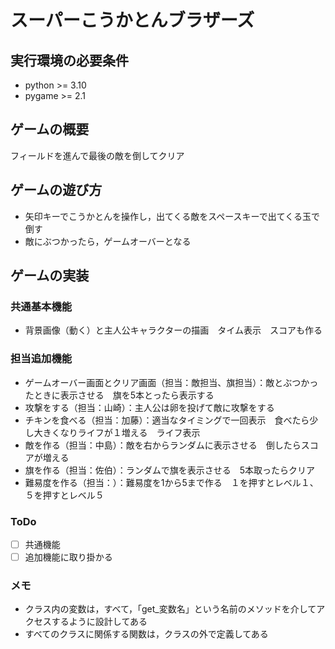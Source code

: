 # スーパーこうかとんブラザーズ

## 実行環境の必要条件
* python >= 3.10
* pygame >= 2.1

## ゲームの概要
フィールドを進んで最後の敵を倒してクリア

## ゲームの遊び方
* 矢印キーでこうかとんを操作し，出てくる敵をスペースキーで出てくる玉で倒す
* 敵にぶつかったら，ゲームオーバーとなる

## ゲームの実装
### 共通基本機能
* 背景画像（動く）と主人公キャラクターの描画　タイム表示　スコアも作る

### 担当追加機能
* ゲームオーバー画面とクリア画面（担当：敵担当、旗担当）：敵とぶつかったときに表示させる　旗を5本とったら表示する
* 攻撃をする（担当：山崎）：主人公は卵を投げて敵に攻撃をする
* チキンを食べる（担当：加藤）：適当なタイミングで一回表示　食べたら少し大きくなりライフが１増える　ライフ表示
* 敵を作る（担当：中島）：敵を右からランダムに表示させる　倒したらスコアが増える
* 旗を作る（担当：佐伯）：ランダムで旗を表示させる　5本取ったらクリア
* 難易度を作る（担当：）：難易度を1から5まで作る　１を押すとレベル１、５を押すとレベル５

### ToDo
- [ ] 共通機能
- [ ] 追加機能に取り掛かる

### メモ
* クラス内の変数は，すべて，「get_変数名」という名前のメソッドを介してアクセスするように設計してある
* すべてのクラスに関係する関数は，クラスの外で定義してある
